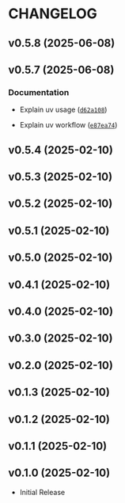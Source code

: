 # CHANGELOG

<!-- version list -->

## v0.5.8 (2025-06-08)


## v0.5.7 (2025-06-08)

### Documentation

- Explain uv usage
  ([`d62a108`](https://github.com/KMilhan/girokmoji/commit/d62a108417649a29337485b9463755f01efaad3e))

- Explain uv workflow
  ([`e87ea74`](https://github.com/KMilhan/girokmoji/commit/e87ea7437bdefce8ef00bfd3dc0b22bc453bbbb1))


## v0.5.4 (2025-02-10)


## v0.5.3 (2025-02-10)


## v0.5.2 (2025-02-10)


## v0.5.1 (2025-02-10)


## v0.5.0 (2025-02-10)


## v0.4.1 (2025-02-10)


## v0.4.0 (2025-02-10)


## v0.3.0 (2025-02-10)


## v0.2.0 (2025-02-10)


## v0.1.3 (2025-02-10)


## v0.1.2 (2025-02-10)


## v0.1.1 (2025-02-10)


## v0.1.0 (2025-02-10)

- Initial Release
